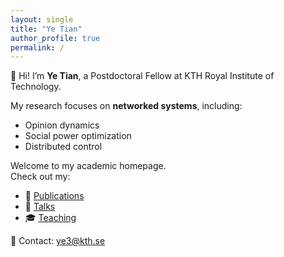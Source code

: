 ```yaml
---
layout: single
title: "Ye Tian"
author_profile: true
permalink: /
---
```


👋 Hi! I’m **Ye Tian**, a Postdoctoral Fellow at KTH Royal Institute of Technology.

My research focuses on **networked systems**, including:
- Opinion dynamics
- Social power optimization
- Distributed control

Welcome to my academic homepage.  
Check out my:
- 📄 [Publications](/publications/)
- 🎤 [Talks](/talks/)
- 🎓 [Teaching](/teaching/)

📧 Contact: [ye3@kth.se](mailto:ye3@kth.se)
